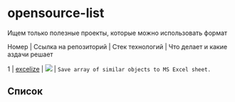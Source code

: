 # opensource-list

Ищем только полезные проекты, которые можно использовать формат

Номер | Ссылка на репозиторий | Стек технологий | Что делает и какие аздачи решает

1 | [excelize](https://github.com/astur/excelize) | ![](https://img.shields.io/badge/node-%3E%3D%206.0.0-brightgreen) | ```Save array of similar objects to MS Excel sheet.```
## Список
